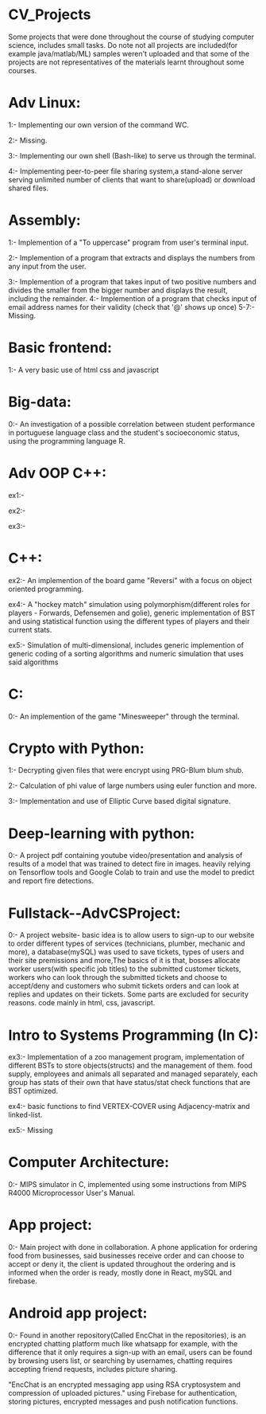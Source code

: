 # CV_Projects
Some projects that were done throughout the course of studying computer science, includes small tasks.
Do note not all projects are included(for example java/matlab/ML) samples weren't uploaded and that some of the projects are not representatives of the materials learnt throughout some courses.

# Adv Linux:
1:- Implementing our own version of the command WC.

2:- Missing.

3:- Implementing our own shell (Bash-like) to serve us through the terminal.

4:- Implementing peer-to-peer file sharing system,a stand-alone server serving unlimited number of clients that want to share(upload) or download shared files.

# Assembly:
1:- Implemention of a "To uppercase" program from user's terminal input.

2:- Implemention of a program that extracts and displays the numbers from any input from the user.

3:- Implemention of a program that takes input of two positive numbers and divides the smaller from the bigger number and displays the result, including the remainder.
4:- Implemention of a program that checks input of email address names for their validity (check that '@' shows up once)
5-7:- Missing.

# Basic frontend:
1:- A very basic use of html css and javascript

# Big-data:
0:- An investigation of a possible correlation between student performance in portuguese language class and the student's socioeconomic status, using the programming language R.

# Adv OOP C++:
ex1:- 

ex2:-
 
ex3:-

# C++:
ex2:- An implemention of the board game "Reversi" with a focus on object oriented programming.

ex4:- A "hockey match" simulation using polymorphism(different roles for players - Forwards, Defensemen and golie), generic implementation of BST and using                 statistical function using the different types of players and their current stats.

ex5:- Simulation of multi-dimensional, includes generic implemention of generic coding of a sorting algorithms and numeric simulation that uses said algorithms

# C:
0:- An implemention of the game "Minesweeper" through the terminal.

# Crypto with Python:
1:- Decrypting given files that were encrypt using PRG-Blum blum shub.

2:- Calculation of phi value of large numbers using euler function and more.

3:- Implementation and use of Elliptic Curve based digital signature.

# Deep-learning with python:
0:- A project pdf containing youtube video/presentation and analysis of results of a model that was trained to detect fire in images.
    heavily relying on Tensorflow tools and Google Colab to train and use the model to predict and report fire detections.

# Fullstack--AdvCSProject:
0:- A project website- basic idea is to allow users to sign-up to our website to order different types of services (technicians, plumber, mechanic and more), a   database(mySQL) was used to save tickets, types of users and their site premissions and more,The basics of it is that, bosses allocate worker users(with specific job titles) to the submitted customer tickets, workers who can look through the submitted tickets and choose to accept/deny and customers who submit tickets orders and can look at replies and updates on their tickets. Some parts are excluded for security reasons.
code mainly in html, css, javascript.

# Intro to Systems Programming (In C): 
ex3:- Implementation of a zoo management program, implementation of different BSTs to store objects(structs) and the management of them. food supply, employees and animals all separated and managed separately, each group has stats of their own that have status/stat check functions that are BST optimized.

ex4:- basic functions to find VERTEX-COVER using Adjacency-matrix and linked-list.

ex5:- Missing

# Computer Architecture:
0:- MIPS simulator in C, implemented using some instructions from MIPS R4000 Microprocessor User's Manual.

# App project:
0:- Main project with done in collaboration. A phone application for ordering food from businesses, said businesses receive order and can choose to accept or deny it, the client is updated throughout the ordering and is informed when the order is ready, mostly done in React, mySQL and firebase.

# Android app project:
0:- Found in another repository(Called EncChat in the repositories), is an encrypted chatting platform much like whatsapp for example, with the difference that it only requires a sign-up with an email, users can be found by browsing users list, or searching by usernames, chatting requires accepting friend requests, includes picture sharing.

"EncChat is an encrypted messaging app using RSA cryptosystem and compression of uploaded pictures."
using Firebase for authentication, storing pictures, encrypted messages and push notification functions.

